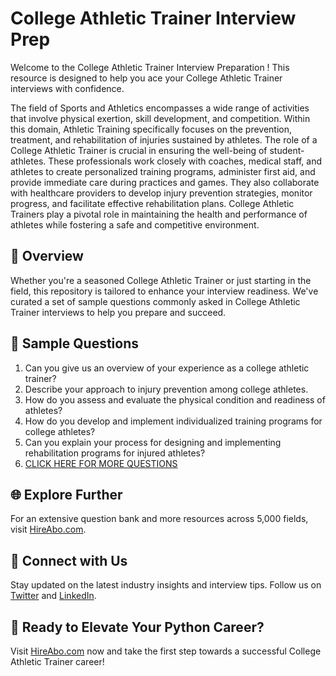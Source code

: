 # College Athletic Trainer Interview Prep

Welcome to the College Athletic Trainer Interview Preparation ! This resource is designed to help you ace your College Athletic Trainer interviews with confidence.

The field of Sports and Athletics encompasses a wide range of activities that involve physical exertion, skill development, and competition. Within this domain, Athletic Training specifically focuses on the prevention, treatment, and rehabilitation of injuries sustained by athletes. The role of a College Athletic Trainer is crucial in ensuring the well-being of student-athletes. These professionals work closely with coaches, medical staff, and athletes to create personalized training programs, administer first aid, and provide immediate care during practices and games. They also collaborate with healthcare providers to develop injury prevention strategies, monitor progress, and facilitate effective rehabilitation plans. College Athletic Trainers play a pivotal role in maintaining the health and performance of athletes while fostering a safe and competitive environment.

## 🚀 Overview

Whether you're a seasoned College Athletic Trainer or just starting in the field, this repository is tailored to enhance your interview readiness. We've curated a set of sample questions commonly asked in College Athletic Trainer interviews to help you prepare and succeed.

## 📝 Sample Questions

1. Can you give us an overview of your experience as a college athletic trainer?
2. Describe your approach to injury prevention among college athletes.
3. How do you assess and evaluate the physical condition and readiness of athletes?
4. How do you develop and implement individualized training programs for college athletes?
5. Can you explain your process for designing and implementing rehabilitation programs for injured athletes?
6. [CLICK HERE FOR MORE QUESTIONS](https://hireabo.com/job/15_3_4/College%20Athletic%20Trainer)

## 🌐 Explore Further

For an extensive question bank and more resources across 5,000 fields, visit [HireAbo.com](https://www.hireabo.com).

## 📱 Connect with Us

Stay updated on the latest industry insights and interview tips. Follow us on [Twitter](https://twitter.com/hireabo) and [LinkedIn](https://www.linkedin.com/in/hire-abo-3609972a8/).

## 🚀 Ready to Elevate Your Python Career?

Visit [HireAbo.com](https://www.hireabo.com) now and take the first step towards a successful College Athletic Trainer career!